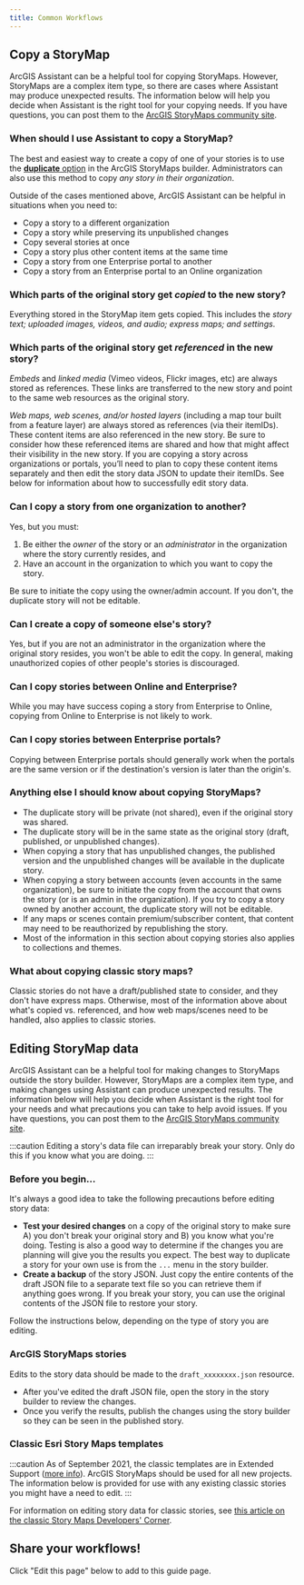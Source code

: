 ```yaml
---
title: Common Workflows
---
```


<!-- :::info WIP
This page is a work in progress.
::: -->

<!-- :::note Intent of this page

**👉 This is a reference topic.** It's likely that this topic will come up on other pages, we should point them to this page to provide more details.

Many users of Assistant find it after reading about it on a blog, forum post, chat, conference talk, or similar. Users who find Assistant for the first time in this way may be excited about what it can do, but have nothing to go on beyond what they heard about it in passing.

🛑 This page should describe some useful workflows that can only be achieved by Assistant (or are much easier to achieve with Assistant). We **should not** describe editing an item's tags or modifying the HTML in a Hub text card, for example (since those workflows are more appropriate via supported apps).

::: -->

## Copy a StoryMap
ArcGIS Assistant can be a helpful tool for copying StoryMaps. However, StoryMaps are a complex item type, so there are cases where Assistant may produce unexpected results. The information below will help you decide when Assistant is the right tool for your copying needs. If you have questions, you can post them to the [ArcGIS StoryMaps community site](https://community.esri.com/t5/arcgis-storymaps/ct-p/arcgis-storymaps).

### When should I use Assistant to copy a StoryMap?
The best and easiest way to create a copy of one of your stories is to use the [**duplicate** option](https://doc.arcgis.com/en/arcgis-storymaps/get-started/faq.htm#anchor13) in the ArcGIS StoryMaps builder. Administrators can also use this method to copy _any story in their organization_.

Outside of the cases mentioned above, ArcGIS Assistant can be helpful in situations when you need to:

- Copy a story to a different organization
- Copy a story while preserving its unpublished changes
- Copy several stories at once
- Copy a story plus other content items at the same time
- Copy a story from one Enterprise portal to another
- Copy a story from an Enterprise portal to an Online organization

### Which parts of the original story get _copied_ to the new story?
Everything stored in the StoryMap item gets copied. This includes the _story text; uploaded images, videos, and audio; express maps; and settings_.

### Which parts of the original story get _referenced_ in the new story?
_Embeds_ and _linked media_ (Vimeo videos, Flickr images, etc) are always stored as references. These links are transferred to the new story and point to the same web resources as the original story.

_Web maps, web scenes, and/or hosted layers_ (including a map tour built from a feature layer) are always stored as references (via their itemIDs). These content items are also referenced in the new story. Be sure to consider how these referenced items are shared and how that might affect their visibility in the new story. If you are copying a story across organizations or portals, you’ll need to plan to copy these content items separately and then edit the story data JSON to update their itemIDs. See below for information about how to successfully edit story data.

### Can I copy a story from one organization to another?
Yes, but you must:
1. Be either the _owner_ of the story or an _administrator_ in the organization where the story currently resides, and
1. Have an account in the organization to which you want to copy the story.

Be sure to initiate the copy using the owner/admin account. If you don't, the duplicate story will not be editable.

### Can I create a copy of someone else's story?
Yes, but if you are not an administrator in the organization where the original story resides, you won't be able to edit the copy. In general, making unauthorized copies of other people's stories is discouraged.

### Can I copy stories between Online and Enterprise?
While you may have success coping a story from Enterprise to Online, copying from Online to Enterprise is not likely to work.

### Can I copy stories between Enterprise portals?
Copying between Enterprise portals should generally work when the portals are the same version or if the destination's version is later than the origin's.

### Anything else I should know about copying StoryMaps?
- The duplicate story will be private (not shared), even if the original story was shared.
- The duplicate story will be in the same state as the original story (draft, published, or unpublished changes).
- When copying a story that has unpublished changes, the published version and the unpublished changes will be available in the duplicate story.
- When copying a story between accounts (even accounts in the same organization), be sure to initiate the copy from the account that owns the story (or is an admin in the organization). If you try to copy a story owned by another account, the duplicate story will not be editable.
- If any maps or scenes contain premium/subscriber content, that content may need to be reauthorized by republishing the story.
- Most of the information in this section about copying stories also applies to collections and themes.

### What about copying classic story maps?
Classic stories do not have a draft/published state to consider, and they don't have express maps. Otherwise, most of the information above about what's copied vs. referenced, and how web maps/scenes need to be handled, also applies to classic stories.

## Editing StoryMap data
ArcGIS Assistant can be a helpful tool for making changes to StoryMaps outside the story builder. However, StoryMaps are a complex item type, and making changes using Assistant can produce unexpected results. The information below will help you decide when Assistant is the right tool for your needs and what precautions you can take to help avoid issues. If you have questions, you can post them to the [ArcGIS StoryMaps community site](https://community.esri.com/t5/arcgis-storymaps/ct-p/arcgis-storymaps).

:::caution
Editing a story's data file can irreparably break your story. Only do this if you know what you are doing.
:::

### Before you begin...
It's always a good idea to take the following precautions before editing story data:
- **Test your desired changes** on a copy of the original story to make sure A) you don't break your original story and B) you know what you're doing. Testing is also a good way to determine if the changes you are planning will give you the results you expect. The best way to duplicate a story for your own use is from the `...` menu in the story builder.
- **Create a backup** of the story JSON. Just copy the entire contents of the draft JSON file to a separate text file so you can retrieve them if anything goes wrong. If you break your story, you can use the original contents of the JSON file to restore your story.

Follow the instructions below, depending on the type of story you are editing.

### ArcGIS StoryMaps stories
Edits to the story data should be made to the `draft_xxxxxxxx.json` resource.
- After you've edited the draft JSON file, open the story in the story builder to review the changes.
- Once you verify the results, publish the changes using the story builder so they can be seen in the published story.


### Classic Esri Story Maps templates

:::caution
As of September 2021, the classic templates are in Extended Support ([more info](https://www.esri.com/arcgis-blog/products/arcgis-storymaps/announcements/transition-timeline-for-classic-story-maps-august-2021/)). ArcGIS StoryMaps should be used for all new projects. The information below is provided for use with any existing classic stories you might have a need to edit.
:::

For information on editing story data for classic stories, see [this article on the classic Story Maps Developers' Corner](https://medium.com/story-maps-developers-corner/editing-the-configuration-of-a-story-map-7b984560b7c2).

## Share your workflows!
Click "Edit this page" below to add to this guide page.
